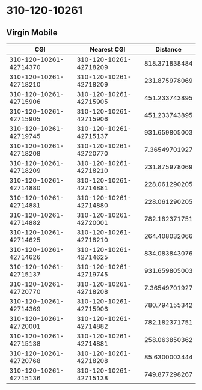 # 310-120-10261
## Virgin Mobile


| CGI | Nearest CGI | Distance |
|-----|-------------|----------|
| 310-120-10261-42714370 | 310-120-10261-42718209 | 818.371838484 |
| 310-120-10261-42718210 | 310-120-10261-42718209 | 231.875978069 |
| 310-120-10261-42715906 | 310-120-10261-42715905 | 451.233743895 |
| 310-120-10261-42715905 | 310-120-10261-42715906 | 451.233743895 |
| 310-120-10261-42719745 | 310-120-10261-42715137 | 931.659805003 |
| 310-120-10261-42718208 | 310-120-10261-42720770 | 7.36549701927 |
| 310-120-10261-42718209 | 310-120-10261-42718210 | 231.875978069 |
| 310-120-10261-42714880 | 310-120-10261-42714881 | 228.061290205 |
| 310-120-10261-42714881 | 310-120-10261-42714880 | 228.061290205 |
| 310-120-10261-42714882 | 310-120-10261-42720001 | 782.182371751 |
| 310-120-10261-42714625 | 310-120-10261-42718210 | 264.408032066 |
| 310-120-10261-42714626 | 310-120-10261-42714625 | 834.083843076 |
| 310-120-10261-42715137 | 310-120-10261-42719745 | 931.659805003 |
| 310-120-10261-42720770 | 310-120-10261-42718208 | 7.36549701927 |
| 310-120-10261-42714369 | 310-120-10261-42715906 | 780.794155342 |
| 310-120-10261-42720001 | 310-120-10261-42714882 | 782.182371751 |
| 310-120-10261-42715138 | 310-120-10261-42714881 | 258.063850362 |
| 310-120-10261-42720768 | 310-120-10261-42718208 | 85.6300003444 |
| 310-120-10261-42715136 | 310-120-10261-42715138 | 749.877298267 |
